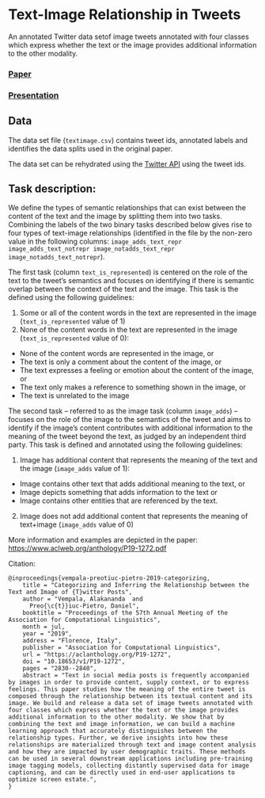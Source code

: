 # Text-Image Relationship in Tweets

An annotated Twitter data setof image tweets annotated with four classes which express whether the text or the image provides additional information to the other modality.

### [Paper](https://www.aclweb.org/anthology/P19-1272.pdf)

### [Presentation](https://www.aclweb.org/anthology/attachments/P19-1272.Presentation.pdf)

## Data

The data set file (``textimage.csv``) contains tweet ids, annotated labels and identifies the data splits used in the original paper.

The data set can be rehydrated using the [Twitter API](https://developer.twitter.com/en/docs/twitter-api) using the tweet ids.

## Task description:

We define the types of semantic relationships that can exist between the content of the text and the image by splitting them into two tasks. Combining the labels of the two binary tasks described below gives rise to four types of text-image relationships (identified in the file by the non-zero value in the following columns: ``image_adds_text_repr image_adds_text_notrepr image_notadds_text_repr image_notadds_text_notrepr``).

The first task (column ``text_is_represented``) is centered on the role of the text to the tweet’s semantics and focuses on identifying if there is semantic overlap between the context of the text and the image. This task is the defined using the following guidelines:
1. Some or all of the content words in the text are represented in the image (``text_is_represented`` value of 1)
2. None of the content words in the text are represented in the image (``text_is_represented`` value of 0):
- None of the content words are represented in the image, or
- The text is only a comment about the content of the image, or
- The text expresses a feeling or emotion about the content of the image, or
- The text only makes a reference to something shown in the image, or
- The text is unrelated to the image

The second task – referred to as the image task (column ``image_adds``) – focuses on the role of the image to the semantics of the tweet and aims to identify if the image’s content contributes with additional information to the meaning of the tweet beyond the text, as judged by an independent third party. This task is defined and annotated using the following guidelines:
1. Image has additional content that represents the meaning of the text and the image (``image_adds`` value of 1):
- Image contains other text that adds additional meaning to the text, or
- Image depicts something that adds information to the text or
- Image contains other entities that are referenced by the text.
2. Image does not add additional content that represents the meaning of text+image (``image_adds`` value of 0)

More information and examples are depicted in the paper: https://www.aclweb.org/anthology/P19-1272.pdf


Citation:

```
@inproceedings{vempala-preotiuc-pietro-2019-categorizing,
    title = "Categorizing and Inferring the Relationship between the Text and Image of {T}witter Posts",
    author = "Vempala, Alakananda  and
      Preo{\c{t}}iuc-Pietro, Daniel",
    booktitle = "Proceedings of the 57th Annual Meeting of the Association for Computational Linguistics",
    month = jul,
    year = "2019",
    address = "Florence, Italy",
    publisher = "Association for Computational Linguistics",
    url = "https://aclanthology.org/P19-1272",
    doi = "10.18653/v1/P19-1272",
    pages = "2830--2840",
    abstract = "Text in social media posts is frequently accompanied by images in order to provide content, supply context, or to express feelings. This paper studies how the meaning of the entire tweet is composed through the relationship between its textual content and its image. We build and release a data set of image tweets annotated with four classes which express whether the text or the image provides additional information to the other modality. We show that by combining the text and image information, we can build a machine learning approach that accurately distinguishes between the relationship types. Further, we derive insights into how these relationships are materialized through text and image content analysis and how they are impacted by user demographic traits. These methods can be used in several downstream applications including pre-training image tagging models, collecting distantly supervised data for image captioning, and can be directly used in end-user applications to optimize screen estate.",
}
```
